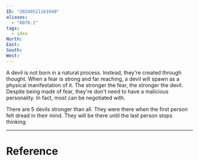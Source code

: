 ```yaml
---
ID: "20240521161940"
aliases:
  - "0070.1"
tags:
  - idea
North: 
East: 
South: 
West:
---
```

A devil is not born in a natural process. Instead, they're created through thought. When a fear is strong and far reaching, a devil will spawn as a physical manifestation of it. The stronger the fear, the stronger the devil. Despite being made of fear, they're don't need to have a malicious personality. In fact, most can be negotiated with.

There are 5 devils stronger than all. They were there when the first person felt dread in their mind. They will be there until the last person stops thinking

---

# Reference